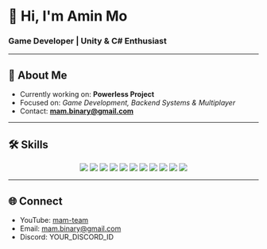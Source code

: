 # 👋 Hi, I'm Amin Mo
### Game Developer | Unity & C# Enthusiast

---

## 🚀 About Me
- Currently working on: **Powerless Project**  
- Focused on: *Game Development, Backend Systems & Multiplayer*  
- Contact: **mam.binary@gmail.com**

---

## 🛠️ Skills
<p align="center">
  <img src="https://img.shields.io/badge/Unity-Black?style=for-the-badge&logo=unity&logoColor=white"/>
  <img src="https://img.shields.io/badge/C%23-Black?style=for-the-badge&logo=c-sharp&logoColor=white"/>
  <img src="https://img.shields.io/badge/C++-Black?style=for-the-badge&logo=c%2B%2B&logoColor=white"/>
  <img src="https://img.shields.io/badge/Java-Black?style=for-the-badge&logo=java&logoColor=white"/>
  <img src="https://img.shields.io/badge/Git-Black?style=for-the-badge&logo=git&logoColor=white"/>
  <img src="https://img.shields.io/badge/GitHub-Black?style=for-the-badge&logo=github&logoColor=white"/>
  <img src="https://img.shields.io/badge/Linux-Black?style=for-the-badge&logo=linux&logoColor=white"/>
  <img src="https://img.shields.io/badge/Docker-Black?style=for-the-badge&logo=docker&logoColor=white"/>
  <img src="https://img.shields.io/badge/PostgreSQL-Black?style=for-the-badge&logo=postgresql&logoColor=white"/>
  <img src="https://img.shields.io/badge/MongoDB-Black?style=for-the-badge&logo=mongodb&logoColor=white"/>
  <img src="https://img.shields.io/badge/Node.js-Black?style=for-the-badge&logo=node.js&logoColor=white"/>
</p>

---

## 🌐 Connect
- YouTube: [mam-team](https://www.youtube.com/c/mam-team)  
- Email: mam.binary@gmail.com  
- Discord: YOUR_DISCORD_ID
